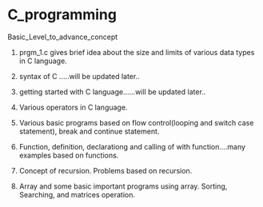 # C_programming
Basic_Level_to_advance_concept

1. prgm_1.c gives brief idea about the size and limits of various data types in C language.

2. syntax of C .....will be updated later..

3. getting started with C language......will be updated later..

4. Various operators in C language.

5. Various basic programs based on flow control(looping and switch case statement), break and continue statement.

6. Function, definition, declarationg and calling of with function....many examples based on functions.

7. Concept of recursion. Problems based on recursion.

8. Array and some basic important programs using array. Sorting, Searching, and matrices operation.

